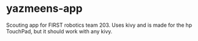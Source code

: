 yazmeens-app
============

Scouting app for FIRST robotics team 203. Uses kivy and is made for the hp TouchPad, but it should work with any kivy.
